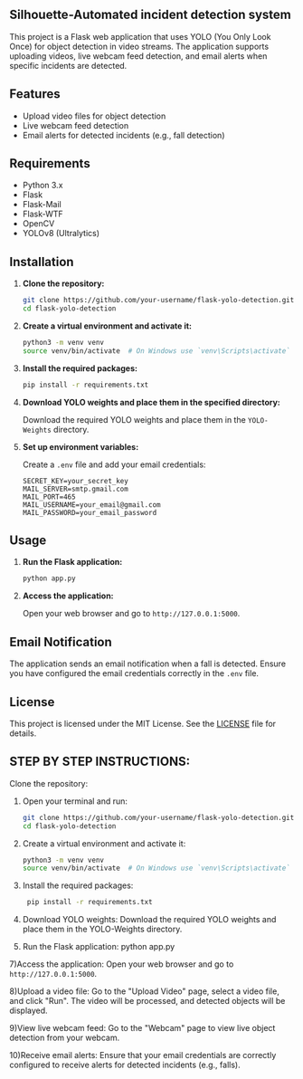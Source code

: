 
## Silhouette-Automated incident detection system

This project is a Flask web application that uses YOLO (You Only Look Once) for object detection in video streams. The application supports uploading videos, live webcam feed detection, and email alerts when specific incidents are detected.

## Features

- Upload video files for object detection
- Live webcam feed detection
- Email alerts for detected incidents (e.g., fall detection)

## Requirements

- Python 3.x
- Flask
- Flask-Mail
- Flask-WTF
- OpenCV
- YOLOv8 (Ultralytics)

## Installation

1. **Clone the repository:**

    ```sh
    git clone https://github.com/your-username/flask-yolo-detection.git
    cd flask-yolo-detection
    

2. **Create a virtual environment and activate it:**

    ```sh
    python3 -m venv venv
    source venv/bin/activate  # On Windows use `venv\Scripts\activate`
    ```

3. **Install the required packages:**

    ```sh
    pip install -r requirements.txt
    ```

4. **Download YOLO weights and place them in the specified directory:**

    Download the required YOLO weights and place them in the `YOLO-Weights` directory.

5. **Set up environment variables:**

    Create a `.env` file and add your email credentials:

    ```env
    SECRET_KEY=your_secret_key
    MAIL_SERVER=smtp.gmail.com
    MAIL_PORT=465
    MAIL_USERNAME=your_email@gmail.com
    MAIL_PASSWORD=your_email_password
    ```

## Usage

1. **Run the Flask application:**

    ```sh
    python app.py
    ```

2. **Access the application:**

    Open your web browser and go to `http://127.0.0.1:5000`.
   

## Email Notification

The application sends an email notification when a fall is detected. Ensure you have configured the email credentials correctly in the `.env` file.

## License

This project is licensed under the MIT License. See the [LICENSE](LICENSE) file for details.

## STEP BY STEP INSTRUCTIONS:

Clone the repository:

1) Open your terminal and run:
   
   ```sh   
   git clone https://github.com/your-username/flask-yolo-detection.git
   cd flask-yolo-detection
   ```

3) Create a virtual environment and activate it:
   
   ```sh
   python3 -m venv venv
   source venv/bin/activate  # On Windows use `venv\Scripts\activate`
   ```

5) Install the required packages:
   ```sh
    pip install -r requirements.txt
   ```

6) Download YOLO weights:
Download the required YOLO weights and place them in the YOLO-Weights directory.

8) Run the Flask application:
python app.py

7)Access the application:
Open your web browser and go to `http://127.0.0.1:5000`.

8)Upload a video file:
Go to the "Upload Video" page, select a video file, and click "Run". The video will be processed, and detected objects will be displayed.

9)View live webcam feed:
Go to the "Webcam" page to view live object detection from your webcam.

10)Receive email alerts:
Ensure that your email credentials are correctly configured to receive alerts for detected incidents (e.g., falls).


